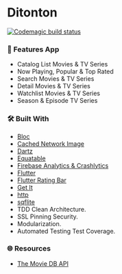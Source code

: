 # Ditonton
[![Codemagic build status](https://api.codemagic.io/apps/659f7e28a221e4a532272087/659f7e28a221e4a532272086/status_badge.svg)](https://codemagic.io/apps/659f7e28a221e4a532272087/659f7e28a221e4a532272086/latest_build)

### 🎉 Features App

- Catalog List Movies & TV Series
- Now Playing, Popular & Top Rated
- Search Movies & TV Series
- Detail Movies & TV Series
- Watchlist Movies & TV Series
- Season & Episode TV Series

### 🛠️ Built With

- [Bloc](https://pub.dev/packages/flutter_bloc)
- [Cached Network Image](https://pub.dev/packages/cached_network_image)
- [Dartz](https://pub.dev/packages/dartz)
- [Equatable](https://https://pub.dev/packages/equatable)
- [Firebase Analytics & Crashlytics](https://firebase.google.com/?hl=id)
- [Flutter](https://flutter.dev/)
- [Flutter Rating Bar](https://pub.dev/packages/flutter_rating_bar)
- [Get It](https://pub.dev/packages/get_it)
- [http](https://pub.dev/packages/http)
- [sqflite](https://pub.dev/packages/sqflite)
- TDD Clean Architecture.
- SSL Pinning Security.
- Modularization.
- Automated Testing Test Coverage.


### 🌐 ️Resources
- [The Movie DB API](https://www.themoviedb.org/)
